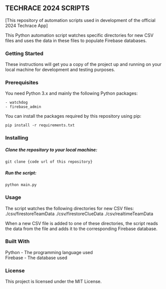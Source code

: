 <h2>TECHRACE 2024 SCRIPTS</h2>
[This repository of automation scripts used in development of the official 2024 Techrace App]

This Python automation script watches specific directories for new CSV files and uses the data in these files to populate Firebase databases.

<h3>Getting Started</h3>
These instructions will get you a copy of the project up and running on your local machine for development and testing purposes.

<h3>Prerequisites</h3>
You need Python 3.x and mainly the following Python packages:

    - watchdog
    - firebase_admin

You can install the packages required by this repository using pip:

    pip install -r requirements.txt

<h3>Installing</h3>
<h5>Clone the repository to your local machine:</h5>

    git clone {code url of this repository}

<h5>Run the script:</h5>

    python main.py

<h3>Usage</h3>
The script watches the following directories for new CSV files:
    ./csv/firestoreTeamData
    ./csv/firestoreClueData
    ./csv/realtimeTeamData

When a new CSV file is added to one of these directories, the script reads the data from the file and adds it to the corresponding Firebase database.

<h3>Built With</h3>
Python - The programming language used <br>
Firebase - The database used

<h3>License</h3>
This project is licensed under the MIT License.
